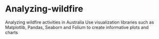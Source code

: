 # Analyzing-wildfire
Analyzing wildfire activities in Australia
Use visualization libraries such as Matplotlib, Pandas, Seaborn and Folium to create informative plots and charts
